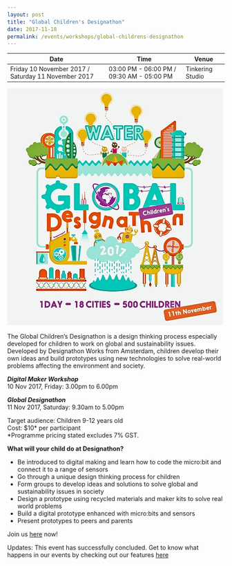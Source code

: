 ```yaml
---
layout: post
title: "Global Children's Designathon"
date: 2017-11-10
permalink: /events/workshops/global-childrens-designathon
---
```


| Date | Time | Venue |
|--------|---|---|
| Friday 10 November 2017 / Saturday 11 November 2017 | 03:00 PM - 06:00 PM / 09:30 AM - 05:00 PM |  Tinkering Studio  |

![hi](/images/events/workshops-and-exhibitions/global-childrens-designathon.jpg)

The Global Children’s Designathon is a design thinking process especially developed for children to work on global and sustainability issues. Developed by Designathon Works from Amsterdam, children develop their own ideas and build prototypes using new technologies to solve real-world problems affecting the environment and society.<br>

***Digital Maker Workshop***<br>
10 Nov 2017, Friday: 3.00pm to 6.00pm<br>

***Global Designathon***<br>
11 Nov 2017, Saturday: 9.30am to 5.00pm<br>

Target audience: Children 9-12 years old<br>
Cost: $10* per participant<br>
*Programme pricing stated excludes 7% GST.<br>

**What will your child do at Designathon?**<br>

- Be introduced to digital making and learn how to code the micro:bit and connect it to a range of sensors<br>
- Go through a unique design thinking process for children<br>
- Form groups to develop ideas and solutions to solve global and sustainability issues in society<br>
- Design a prototype using recycled materials and maker kits to solve real world problems<br>
- Build a digital prototype enhanced with micro:bits and sensors<br>
- Present prototypes to peers and parents<br>

Join us <a href="https://www.science.edu.sg/Pages/GlobalChildrensDesignathon.aspx" target="_blank">here</a> now!



Updates: This event has successfully concluded. Get to know what happens in our events by checking out our features <a href="" target="_blank">here</a>
